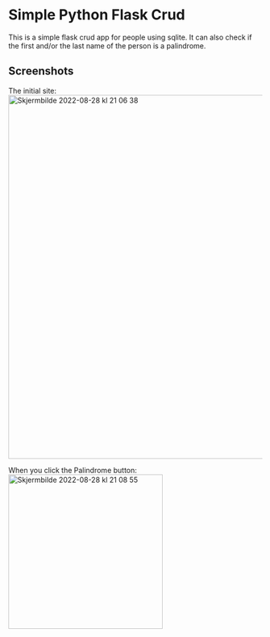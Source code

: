 # Simple Python Flask Crud
This is a simple flask crud app for people using sqlite. It can also check if the first and/or the last name of the person is a palindrome.

## Screenshots
The initial site:
<img width="721" alt="Skjermbilde 2022-08-28 kl  21 06 38" src="https://user-images.githubusercontent.com/85820890/187090565-dd3323e8-c359-4c4a-8994-a12caa757725.png">

When you click the Palindrome button:
<img width="306" alt="Skjermbilde 2022-08-28 kl  21 08 55" src="https://user-images.githubusercontent.com/85820890/187090584-5fc3b96a-79ca-4113-9d6e-4bcb00aed3c1.png">
